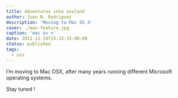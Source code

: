 ```yaml
---
title: Adventures into osxland
author: Juan B. Rodriguez
description: 'Moving to Mac OS X'
cover: ./mac-feature.jpg
caption: 'mac os x'
date: 2011-12-10T15:15:15-00:00
status: published
tags:
  - osx
---
```


I’m moving to Mac OSX, after many years running different Microsoft operating systems.

Stay tuned !
